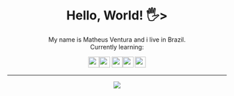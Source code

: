 <h1 align="center">Hello, World! 🖐></h1>
<p align="center">My name is Matheus Ventura and i live in Brazil. <br> Currently learning:</p>

<p align="center"><img src="https://logospng.org/download/html-5/logo-html-5-512.png" height="25px"><img src="https://logospng.org/download/css-3/logo-css-3-2048.png" height="25px"> <img src="https://logospng.org/download/javascript/logo-javascript-icon-1024.png" height="25px"><img src="https://upload.wikimedia.org/wikipedia/commons/thumb/9/96/Sass_Logo_Color.svg/1280px-Sass_Logo_Color.svg.png" height="25px"> <img src="https://upload.wikimedia.org/wikipedia/commons/thumb/a/a7/React-icon.svg/2300px-React-icon.svg.png" height="25px"> </p>
<hr>

<p align="center">
<img src="https://github-readme-stats.vercel.app/api?username=matheuusventura&&show_icons=true&count_private=true&theme=darcula&hide_border=true&hide=issues,contribs&bg_color=00000000">
</p>
